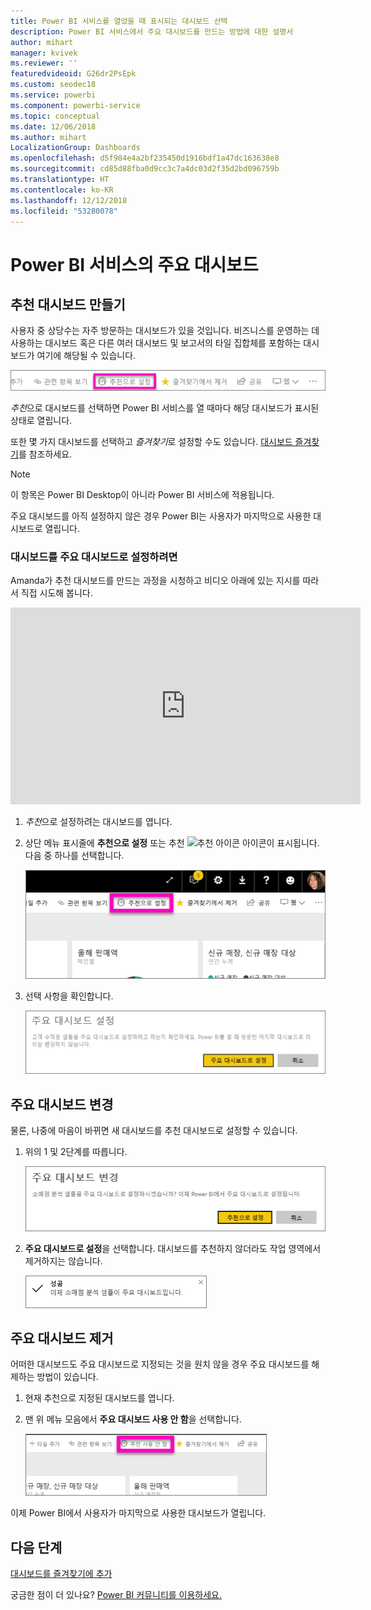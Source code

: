```yaml
---
title: Power BI 서비스를 열었을 때 표시되는 대시보드 선택
description: Power BI 서비스에서 주요 대시보드를 만드는 방법에 대한 설명서
author: mihart
manager: kvivek
ms.reviewer: ''
featuredvideoid: G26dr2PsEpk
ms.custom: seodec18
ms.service: powerbi
ms.component: powerbi-service
ms.topic: conceptual
ms.date: 12/06/2018
ms.author: mihart
LocalizationGroup: Dashboards
ms.openlocfilehash: d5f984e4a2bf235450d1916bdf1a47dc163638e8
ms.sourcegitcommit: cd85d88fba0d9cc3c7a4dc03d2f35d2bd096759b
ms.translationtype: HT
ms.contentlocale: ko-KR
ms.lasthandoff: 12/12/2018
ms.locfileid: "53280078"
---
```

# <a name="featured-dashboards-in-power-bi-service"></a>Power BI 서비스의 주요 대시보드
## <a name="create-a-featured-dashboard"></a>추천 대시보드 만들기
사용자 중 상당수는 자주 방문하는 대시보드가 있을 것입니다.  비즈니스를 운영하는 데 사용하는 대시보드 혹은 다른 여러 대시보드 및 보고서의 타일 집합체를 포함하는 대시보드가 여기에 해당될 수 있습니다.

![추천으로 설정 아이콘](./media/end-user-featured/power-bi-feature-nav.png)

*추천*으로 대시보드를 선택하면 Power BI 서비스를 열 때마다 해당 대시보드가 표시된 상태로 열립니다.  

또한 몇 가지 대시보드를 선택하고 *즐겨찾기*로 설정할 수도 있습니다. [대시보드 즐겨찾기](end-user-favorite.md)를 참조하세요.

> [!NOTE] 
>이 항목은 Power BI Desktop이 아니라 Power BI 서비스에 적용됩니다.

주요 대시보드를 아직 설정하지 않은 경우 Power BI는 사용자가 마지막으로 사용한 대시보드로 열립니다.  

### <a name="to-set-a-dashboard-as-featured"></a>대시보드를 **주요 대시보드**로 설정하려면
Amanda가 추천 대시보드를 만드는 과정을 시청하고 비디오 아래에 있는 지시를 따라서 직접 시도해 봅니다.

<iframe width="560" height="315" src="https://www.youtube.com/embed/G26dr2PsEpk" frameborder="0" allowfullscreen></iframe>



1. *추천*으로 설정하려는 대시보드를 엽니다. 
2. 상단 메뉴 표시줄에 **추천으로 설정** 또는 추천 ![추천 아이콘](./media/end-user-featured/power-bi-featured-icon.png) 아이콘이 표시됩니다. 다음 중 하나를 선택합니다.
   
    ![추천으로 설정 아이콘](./media/end-user-featured/power-bi-set-as-featured.png)
3. 선택 사항을 확인합니다.
   
    ![주요 대시보드 설정](./media/end-user-featured/power-bi-create-featured.png)

## <a name="change-the-featured-dashboard"></a>주요 대시보드 변경
물론, 나중에 마음이 바뀌면 새 대시보드를 추천 대시보드로 설정할 수 있습니다.

1. 위의 1 및 2단계를 따릅니다.
   
    ![주요 대시보드 변경 창](./media/end-user-featured/power-bi-change-feature.png)
2. **주요 대시보드로 설정**을 선택합니다. 대시보드를 추천하지 않더라도 작업 영역에서 제거하지는 않습니다.  
   
    ![성공 메시지](./media/end-user-featured/power-bi-success.png)

## <a name="remove-the-featured-dashboard"></a>주요 대시보드 제거
어떠한 대시보드도 주요 대시보드로 지정되는 것을 원치 않을 경우 주요 대시보드를 해제하는 방법이 있습니다.

1. 현재 추천으로 지정된 대시보드를 엽니다.
2. 맨 위 메뉴 모음에서 **주요 대시보드 사용 안 함**을 선택합니다.
   
    ![추천 삭제](./media/end-user-featured/power-bi-unfeature.png)

이제 Power BI에서 사용자가 마지막으로 사용한 대시보드가 열립니다.  

## <a name="next-steps"></a>다음 단계
[대시보드를 즐겨찾기에 추가](end-user-favorite.md)

궁금한 점이 더 있나요? [Power BI 커뮤니티를 이용하세요.](http://community.powerbi.com/)

